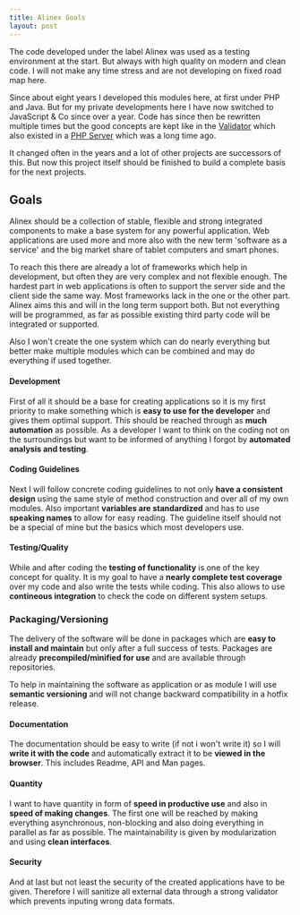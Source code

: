 ```yaml
---
title: Alinex Goals
layout: post
---
```


The code developed under the label Alinex was used as a testing environment at
the start. But always with high quality on modern and clean code. I will not
make any time stress and are not developing on fixed road map here.

Since about eight years I developed this modules here, at first under PHP and
Java. But for my private developments here I have now switched to JavaScript & Co
since over a year. Code has since then be rewritten multiple times but the good
concepts are kept like in the [Validator](http://alinex.github.io/node-validator)
which also existed in a [PHP Server](http://alinex.de/server/html/index.html)
which was a long time ago.

It changed often in the years and a lot of other projects are successors of this.
But now this project itself should be finished to build a complete basis for the
next projects.

## Goals

Alinex should be a collection of stable, flexible and strong integrated components
to make a base system for any powerful application. Web applications are used more
and more also with the new term 'software as a service' and the big market share of
tablet computers and smart phones.

To reach this there are already a lot of frameworks which help in development,
but often they are very complex and not flexible enough. The hardest part in web
applications is often to support the server side and the client side the same way.
Most frameworks lack in the one or the other part. Alinex aims this and will
in the long term support both. But not everything will be programmed, as far as
possible existing third party code will be integrated or supported.

Also I won't create the one system which can do nearly everything but better make
multiple modules which can be combined and may do everything if used together.

#### Development

First of all it should be a base for creating applications so it is my first
priority to make something which is __easy to use for the developer__ and gives
them optimal support. This should be reached through as __much automation__ as
possible. As a developer I want to think on the coding not on the surroundings
but want to be informed of anything I forgot by __automated analysis and testing__.

#### Coding Guidelines

Next I will follow concrete coding guidelines to not only __have a consistent
design__ using the same style of method construction and over all of my own
modules. Also important __variables are standardized__ and has to use
__speaking names__ to allow for easy reading. The guideline itself should not be
a special of mine but the basics which most developers use.

#### Testing/Quality

While and after coding the __testing of functionality__ is one of the key concept
for quality. It is my goal to have a __nearly complete test coverage__ over my
code and also write the tests while coding. This also allows to use __contineous
integration__ to check the code on different system setups.

### Packaging/Versioning

The delivery of the software will be done in packages which are __easy to install
and maintain__ but only after a full success of tests. Packages are already
__precompiled/minified for use__ and are available through repositories.

To help in maintaining the software as application or as module I will use
__semantic versioning__ and will not change backward compatibility in a hotfix
release.

#### Documentation

The documentation should be easy to write (if not i won't write it) so I will
__write it with the code__ and automatically extract it to be __viewed in the
browser__. This includes Readme, API and Man pages.

#### Quantity

I want to have quantity in form of __speed in productive use__ and also in
__speed of making changes__. The first one will be reached by making everything
asynchronous, non-blocking and also doing everything in parallel as far as possible.
The maintainability is given by modularization and using __clean interfaces__.

#### Security

And at last but not least the security of the created applications have to be
given. Therefore I will sanitize all external data through a strong validator
which prevents inputing wrong data formats.
